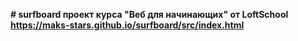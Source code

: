 <b># surfboard проект курса "Веб для начинающих" от LoftSchool https://maks-stars.github.io/surfboard/src/index.html </b>
